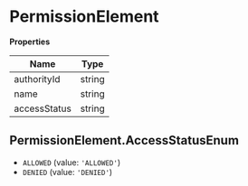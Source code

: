 # PermissionElement

**Properties**

| Name         | Type   |
|--------------|--------|
| authorityId  | string |
| name         | string |
| accessStatus | string |

## PermissionElement.AccessStatusEnum

* `ALLOWED` (value: `'ALLOWED'`)
* `DENIED` (value: `'DENIED'`)